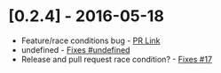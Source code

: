 # [0.2.4] - 2016-05-18
- Feature/race conditions bug - [PR Link](https://github.com/thebeansgroup/januscli-release/pull/5)
 - undefined - [Fixes #undefined](undefined)
 - Release and pull request race condition? - [Fixes #17](https://github.com/thebeansgroup/januscli/issues/17)
